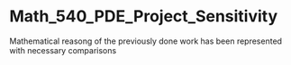 # Math_540_PDE_Project_Sensitivity
 Mathematical reasong of the previously done work has been represented with necessary comparisons
